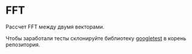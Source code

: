 # FFT

Рассчет FFT между двумя векторами.

Чтобы заработали тесты склонируйте библиотеку [googletest](https://github.com/google/googletest) в корень репозитория.